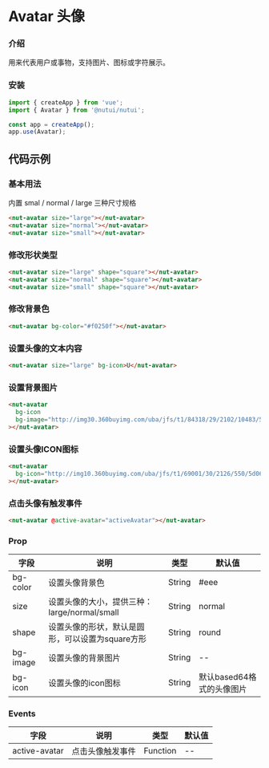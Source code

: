 # Avatar 头像

### 介绍

用来代表用户或事物，支持图片、图标或字符展示。

### 安装

``` javascript
import { createApp } from 'vue';
import { Avatar } from '@nutui/nutui';

const app = createApp();
app.use(Avatar);

```

## 代码示例

### 基本用法

内置 smal / normal / large 三种尺寸规格

``` html
<nut-avatar size="large"></nut-avatar>
<nut-avatar size="normal"></nut-avatar>
<nut-avatar size="small"></nut-avatar>
```

### 修改形状类型

``` html
<nut-avatar size="large" shape="square"></nut-avatar>
<nut-avatar size="normal" shape="square"></nut-avatar>
<nut-avatar size="small" shape="square"></nut-avatar>
```

### 修改背景色

``` html
<nut-avatar bg-color="#f0250f"></nut-avatar>
```

### 设置头像的文本内容

``` html
<nut-avatar size="large" bg-icon>U</nut-avatar>
```

### 设置背景图片

``` html
<nut-avatar
  bg-icon
  bg-image="http://img30.360buyimg.com/uba/jfs/t1/84318/29/2102/10483/5d0704c1Eb767fa74/fc456b03fdd6cbab.png"
></nut-avatar>
```

### 设置头像ICON图标

``` html
<nut-avatar
  bg-icon="http://img10.360buyimg.com/uba/jfs/t1/69001/30/2126/550/5d06f947Effd02898/95f18e668670e598.png"
></nut-avatar>
```

### 点击头像有触发事件

``` html
<nut-avatar @active-avatar="activeAvatar"></nut-avatar>
```

### Prop

| 字段 |说明|类型|默认值|
|--|--|--|--|
|bg-color|设置头像背景色|String|#eee
size|设置头像的大小，提供三种：large/normal/small|String|normal
shape|设置头像的形状，默认是圆形，可以设置为square方形|String|round
bg-image|设置头像的背景图片|String|--
bg-icon|设置头像的icon图标|String|默认based64格式的头像图片

### Events

|字段|说明|类型|默认值|
|--|--|--|--|
|active-avatar|点击头像触发事件|Function|--|
